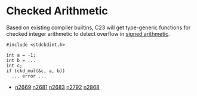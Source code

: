 
# Checked Arithmetic #

Based on existing compiler builtins, C23 will get type-generic
functions for checked integer arithmetic to detect overflow
in [signed arithmetic](./signed.mkd).

    #include <stdckdint.h>
   
    int a = -1;
    int b = ...
    int c;
    if (ckd_mul(&c, a, b))
      ... error ...


* [n2669](http://www.open-std.org/jtc1/sc22/wg14/www/docs/n2669.pdf)
  [n2681](http://www.open-std.org/jtc1/sc22/wg14/www/docs/n2681.pdf)
  [n2683](http://www.open-std.org/jtc1/sc22/wg14/www/docs/n2683.pdf)
  [n2792](http://www.open-std.org/jtc1/sc22/wg14/www/docs/n2792.pdf)
  [n2868](http://www.open-std.org/jtc1/sc22/wg14/www/docs/n2868.pdf)


